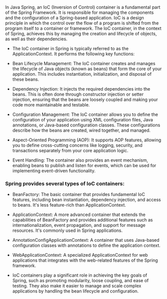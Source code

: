 In Java Spring, an IoC (Inversion of Control) container is a fundamental part of the Spring Framework. It is responsible for managing the components and the configuration of a Spring-based application. IoC is a design principle in which the control over the flow of a program is shifted from the program itself to a container or framework. The IoC container, in the context of Spring, achieves this by managing the creation and lifecycle of objects, as well as their dependencies.

- The IoC container in Spring is typically referred to as the ApplicationContext. It performs the following key functions:

- Bean Lifecycle Management: The IoC container creates and manages the lifecycle of Java objects (known as beans) that form the core of your application. This includes instantiation, initialization, and disposal of these beans.

- Dependency Injection: It injects the required dependencies into the beans. This is often done through constructor injection or setter injection, ensuring that the beans are loosely coupled and making your code more maintainable and testable.

- Configuration Management: The IoC container allows you to define the configuration of your application using XML configuration files, Java annotations, or Java-based configuration classes. These configurations describe how the beans are created, wired together, and managed.

- Aspect-Oriented Programming (AOP): It supports AOP features, allowing you to define cross-cutting concerns like logging, security, and transactions separately from your core application logic.

- Event Handling: The container also provides an event mechanism, enabling beans to publish and listen for events, which can be used for implementing event-driven functionality.

### Spring provides several types of IoC containers:

- BeanFactory: The basic container that provides fundamental IoC features, including bean instantiation, dependency injection, and access to beans. It's less feature-rich than ApplicationContext.

- ApplicationContext: A more advanced container that extends the capabilities of BeanFactory and provides additional features such as internationalization, event propagation, and support for message resources. It's commonly used in Spring applications.

- AnnotationConfigApplicationContext: A container that uses Java-based configuration classes with annotations to define the application context.

- WebApplicationContext: A specialized ApplicationContext for web applications that integrates with the web-related features of the Spring framework.

- IoC containers play a significant role in achieving the key goals of Spring, such as promoting modularity, loose coupling, and ease of testing. They also make it easier to manage and scale complex applications by handling the bean lifecycle and configuration.